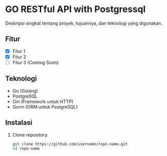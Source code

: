 # GO RESTful API with Postgressql

Deskripsi singkat tentang proyek, tujuannya, dan teknologi yang digunakan.

## Fitur

- [x] Fitur 1
- [x] Fitur 2
- [ ] Fitur 3 (Coming Soon)

## Teknologi

- Go (Golang)
- PostgreSQL
- Gin (Framework untuk HTTP)
- Gorm (ORM untuk PostgreSQL)

## Instalasi

1. Clone repository:
   ```sh
   git clone https://github.com/username/repo-name.git
   cd repo-name
